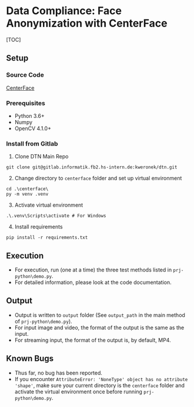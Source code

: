 # Data Compliance: Face Anonymization with CenterFace

[TOC]

## Setup

### Source Code

[CenterFace](https://github.com/Star-Clouds/CenterFace)

### Prerequisites

- Python 3.6+
- Numpy
- OpenCV 4.1.0+

### Install from Gitlab

1. Clone DTN Main Repo

```
git clone git@gitlab.informatik.fb2.hs-intern.de:kweronek/dtn.git
```

2. Change directory to `centerface` folder and set up virtual environment

```
cd .\centerface\
py -m venv .venv
```

3. Activate virtual environment

```
.\.venv\Scripts\activate # For Windows
```

4. Install requirements

```
pip install -r requirements.txt
```

## Execution

- For execution, run (one at a time) the three test methods listed in `prj-python\demo.py`.
- For detailed information, please look at the code documentation.

## Output

- Output is written to `output` folder (See `output_path` in the main method of `prj-python\demo.py`).
- For input image and video, the format of the output is the same as the input. 
- For streaming input, the format of the output is, by default, MP4.

## Known Bugs

- Thus far, no bug has been reported.
- If you encounter `AttributeError: 'NoneType' object has no attribute 'shape'`, make sure your current directory is the `centerface` folder and activate the virtual environment once before running `prj-python\demo.py`.




